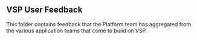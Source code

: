 ## VSP User Feedback

This folder contains feedback that the Platform team has aggregated from the various application teams that come to build on VSP.
